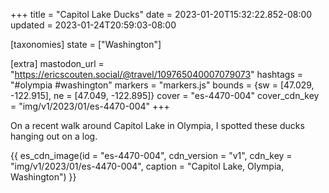 +++
title = "Capitol Lake Ducks"
date = 2023-01-20T15:32:22.852-08:00
updated = 2023-01-24T20:59:03-08:00

[taxonomies]
state = ["Washington"]

[extra]
mastodon_url = "https://ericscouten.social/@travel/109765040007079073"
hashtags = "#olympia #washington"
markers = "markers.js"
bounds = {sw = [47.029, -122.915], ne = [47.049, -122.895]}
cover = "es-4470-004"
cover_cdn_key = "img/v1/2023/01/es-4470-004"
+++

On a recent walk around Capitol Lake in Olympia, I spotted these ducks hanging out on a log.

<!-- more -->

{{ es_cdn_image(id = "es-4470-004", cdn_version = "v1", cdn_key = "img/v1/2023/01/es-4470-004", caption = "Capitol Lake, Olympia, Washington") }}
